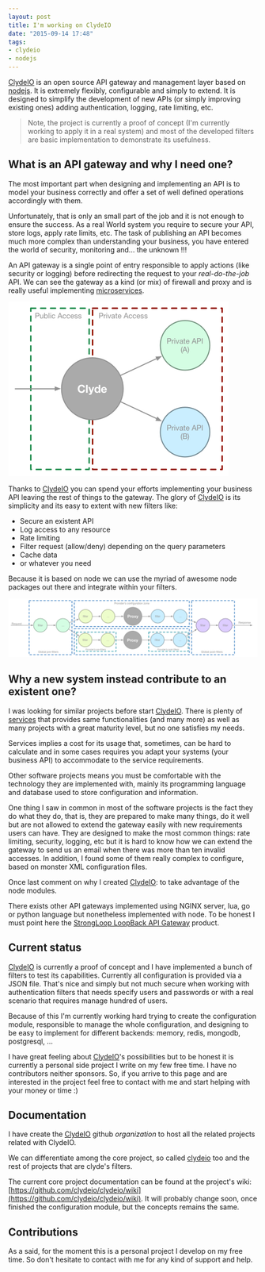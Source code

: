 ```yaml
---
layout: post
title: I'm working on ClydeIO
date: "2015-09-14 17:48"
tags:
- clydeio
- nodejs
---
```


[ClydeIO][clydeio] is an open source API gateway and management layer based on [nodejs](https://nodejs.org/). It is extremely flexibly, configurable and simply to extend. It is designed to simplify the development of new APIs (or simply improving existing ones) adding authentication, logging, rate limiting, etc.

> Note, the project is currently a proof of concept (I'm currently working to apply it in a real system) and most of the developed filters are basic implementation to demonstrate its usefulness.


## What is an API gateway and why I need one?

The most important part when designing and implementing an API is to model your business correctly and offer a set of well defined operations accordingly with them.

Unfortunately, that is only an small part of the job and it is not enough to ensure the success. As a real World system you require to secure your API, store logs, apply rate limits, etc. The task of publishing an API becomes much more complex than understanding your business, you have entered the world of security, monitoring and... the unknown !!!

An API gateway is a single point of entry responsible to apply actions (like security or logging) before redirecting the request to your *real-do-the-job* API. We can see the gateway as a kind (or mix) of firewall and proxy and is really useful implementing [microservices](http://microservices.io/patterns/apigateway.html).

![ClydeIO](./images/2015-09-clyde.png)

Thanks to [ClydeIO][clydeio] you can spend your efforts implementing your business API leaving the rest of things to the gateway. The glory of [ClydeIO][clydeio] is its simplicity and its easy to extent with new filters like:

- Secure an existent API
- Log access to any resource
- Rate limiting
- Filter request (allow/deny) depending on the query parameters
- Cache data
- or whatever you need

 Because it is based on node we can use the myriad of awesome node packages out there and integrate within your filters.

![Rquest flow](./images/2015-09-clyde-dataflow.png)


## Why a new system instead contribute to an existent one?

I was looking for similar projects before start [ClydeIO][clydeio]. There is plenty of [services](http://apievangelist.com/2014/10/05/taking-a-fresh-look-at-what-open-source-api-management-architecture-is-available/) that provides same functionalities (and many more) as well as many projects with a great maturity level, but no one satisfies my needs.

Services implies a cost for its usage that, sometimes, can be hard to calculate and in some cases requires you adapt your systems (your business API) to accommodate to the service requirements.

Other software projects means you must be comfortable with the technology they are implemented with, mainly its programming language and database used to store configuration and information.

One thing I saw in common in most of the software projects is the fact they do what they do, that is, they are prepared to make many things, do it well but are not allowed to extend the gateway easily with new requirements users can have. They are designed to make the most common things: rate limiting, security, logging, etc but it is hard to know how we can extend the gateway to send us an email when there was more than ten invalid accesses. In addition, I found some of them really complex to configure, based on monster XML configuration files.

Once last comment on why I created [ClydeIO][clydeio]: to take advantage of the node modules.

There exists other API gateways implemented using NGINX server, lua, go or python language but nonetheless implemented with node. To be honest I must point here the [StrongLoop LoopBack API Gateway](https://strongloop.com/strongblog/open-source-node-js-api-gateway/) product.


## Current status

[ClydeIO][clydeio] is currently a proof of concept and I have implemented a bunch of filters to test its capabilities. Currently all configuration is provided via a JSON file. That's nice and simply but not much secure when working with authentication filters that needs specify users and passwords or with a real scenario that requires manage hundred of users.

Because of this I'm currently working hard trying to create the configuration module, responsible to manage the whole configuration, and designing to be easy to implement for different backends: memory, redis, mongodb, postgresql, ...

I have great feeling about [ClydeIO][clydeio]'s possibilities but to be honest it is currently a personal side project I write on my few free time. I have no contributors neither sponsors. So, if you arrive to this page and are interested in the project feel free to contact with me and start helping with your money or time :)


## Documentation

I have create the [ClydeIO](https://github.com/clydeio) github *organization* to host all the related projects related with ClydeIO.

We can differentiate among the core project, so called [clydeio](https://github.com/clydeio/clydeio) too and the rest of projects that are clyde's filters.

The current core project documentation can be found at the project's wiki: [https://github.com/clydeio/clydeio/wiki](https://github.com/clydeio/clydeio/wiki). It will probably change soon, once finished the configuration module, but the concepts remains the same.


## Contributions

As a said, for the moment this is a personal project I develop on my free time. So don't hesitate to contact with me for any kind of support and help.

[clydeio]: https://github.com/clydeio
